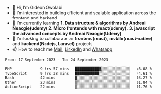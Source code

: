 - 👋 Hi, I’m Gideon Owolabi
- 👀 I’m interested in building efficient and scalable application across the frontend and backend
- 🌱 I’m currently learning <b>1. Data structure & algorithms by Andreai Neaogie(udemy)</b> <b>2. Micro frontends with react(udemy).</b>  <b>3. javascript the advanced concepts by Andreai Neaogie(Udemy)</b>
- 💞️ I’m looking to collaborate on <b>frontend(react)</b>, <b>mobile(react-native)</b> and <b>backend(Nodejs, Laravel)</b> projects
- 📫 How to reach me <a href="mailto:gideoniyin2021@gmail.com">Mail</a>, <a href="https://www.linkedin.com/in/gideon-owolabi-9b667a232/">LinkedIn</a> and <a href="https://wa.me/2348055377085">Whatsapp</a>

<!---
gude1/gude1 is a ✨ special ✨ repository because its `README.md` (this file) appears on your GitHub profile.
You can click the Preview link to take a look at your changes.
--->

<!--START_SECTION:waka-->

```txt
From: 17 September 2023 - To: 24 September 2023

PHP             9 hrs 57 mins   ███████████▓░░░░░░░░░░░░░   46.08 %
TypeScript      9 hrs 38 mins   ███████████░░░░░░░░░░░░░░   44.61 %
Bash            42 mins         ▓░░░░░░░░░░░░░░░░░░░░░░░░   03.27 %
Other           23 mins         ▒░░░░░░░░░░░░░░░░░░░░░░░░   01.84 %
ActionScript    22 mins         ▒░░░░░░░░░░░░░░░░░░░░░░░░   01.76 %
```

<!--END_SECTION:waka-->
